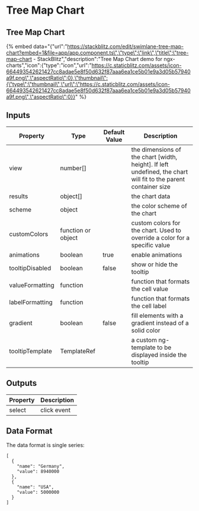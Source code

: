 # Tree Map Chart

## Tree Map Chart

{% embed data="{\"url\":\"https://stackblitz.com/edit/swimlane-tree-map-chart?embed=1&file=app/app.component.ts\",\"type\":\"link\",\"title\":\"tree-map-chart - StackBlitz\",\"description\":\"Tree Map Chart demo for ngx-charts\",\"icon\":{\"type\":\"icon\",\"url\":\"https://c.staticblitz.com/assets/icon-664493542621427cc8adae5e8f50d632f87aaa6ea1ce5b01e9a3d05b57940a9f.png\",\"aspectRatio\":0},\"thumbnail\":{\"type\":\"thumbnail\",\"url\":\"https://c.staticblitz.com/assets/icon-664493542621427cc8adae5e8f50d632f87aaa6ea1ce5b01e9a3d05b57940a9f.png\",\"aspectRatio\":0}}" %}



## Inputs

| Property | Type | Default Value | Description |
| --- | --- | --- | --- |
| view | number\[\] |  | the dimensions of the chart \[width, height\]. If left undefined, the chart will fit to the parent container size |
| results | object\[\] |  | the chart data |
| scheme | object |  | the color scheme of the chart |
| customColors | function or object |  | custom colors for the chart. Used to override a color for a specific value |
| animations | boolean | true | enable animations |
| tooltipDisabled | boolean | false | show or hide the tooltip |
| valueFormatting | function |  | function that formats the cell value |
| labelFormatting | function |  | function that formats the cell label |
| gradient | boolean | false | fill elements with a gradient instead of a solid color |
| tooltipTemplate | TemplateRef |  | a custom ng-template to be displayed inside the tooltip |

## Outputs

| Property | Description |
| --- | --- |
| select | click event |

## Data Format

The data format is single series:

```text
[
  {
    "name": "Germany",
    "value": 8940000
  },
  {
    "name": "USA",
    "value": 5000000
  }
]
```

